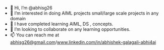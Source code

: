 - 👋 Hi, I’m @abhisg26
- 👀 I’m interested in doing AIML projects small/large scale projects in any domain
- 🌱 I have completed learning AIML, DS , concepts.
- 💞️ I’m looking to collaborate on any learning opportunities.
- 📫 You can reach me at abhisg26@gmail.com/www.linkedin.com/in/abhishek-galagali-abhi4ai 

<!---
abhisg26/abhisg26 is a ✨ special ✨ repository because its `README.md` (this file) appears on your GitHub profile.
You can click the Preview link to take a look at your changes.
--->
